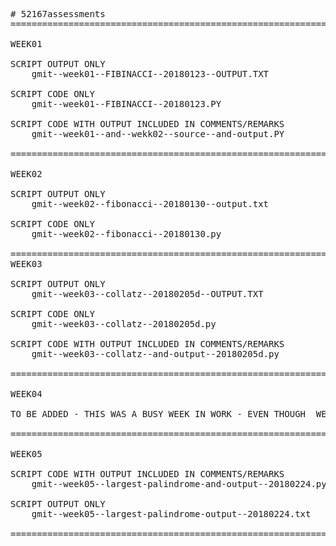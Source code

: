 <pre>
# 52167assessments
====================================================================

WEEK01

SCRIPT OUTPUT ONLY
	gmit--week01--FIBINACCI--20180123--OUTPUT.TXT

SCRIPT CODE ONLY
	gmit--week01--FIBINACCI--20180123.PY 	

SCRIPT CODE WITH OUTPUT INCLUDED IN COMMENTS/REMARKS
	gmit--week01--and--wekk02--source--and-output.PY 	

====================================================================

WEEK02

SCRIPT OUTPUT ONLY
	gmit--week02--fibonacci--20180130--output.txt 

SCRIPT CODE ONLY
	gmit--week02--fibonacci--20180130.py 	

====================================================================	
WEEK03

SCRIPT OUTPUT ONLY
	gmit--week03--collatz--20180205d--OUTPUT.TXT 	

SCRIPT CODE ONLY	
	gmit--week03--collatz--20180205d.py 

SCRIPT CODE WITH OUTPUT INCLUDED IN COMMENTS/REMARKS	
	gmit--week03--collatz--and-output--20180205d.py	

====================================================================	

WEEK04

TO BE ADDED - THIS WAS A BUSY WEEK IN WORK - EVEN THOUGH  WEEK 05 WASNT MUCH BETTER

====================================================================

WEEK05	

SCRIPT CODE WITH OUTPUT INCLUDED IN COMMENTS/REMARKS 	
	gmit--week05--largest-palindrome-and-output--20180224.py

SCRIPT OUTPUT ONLY	
	gmit--week05--largest-palindrome-output--20180224.txt

====================================================================

</pre>
